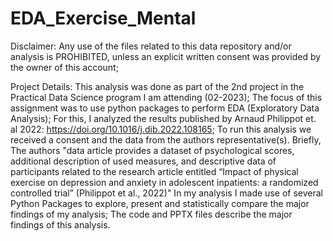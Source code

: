 # EDA_Exercise_Mental
Disclaimer: Any use of the files related to this data repository and/or analysis is PROHIBITED, unless an explicit written consent was provided by the owner of this account;

Project Details: This analysis was done as part of the 2nd project in the Practical Data Science program I am attending (02-2023); 
The focus of this assignment was to use python packages to perform EDA (Exploratory Data Analysis); 
For this, I analyzed the results published by Arnaud Philippot et. al 2022: https://doi.org/10.1016/j.dib.2022.108165; 
To run this analysis we received a consent and the data from the authors representative(s). 
Briefly, The authors "data article provides a dataset of psychological scores, additional description of used measures, and descriptive data of participants 
related to the research article entitled “Impact of physical exercise on depression and anxiety in adolescent inpatients: a randomized controlled trial” (Philippot et al., 2022)" 
In my analysis I made use of several Python Packages to explore, present and statistically compare the major findings of my analysis; 
The code and PPTX files describe the major findings of this analysis.
